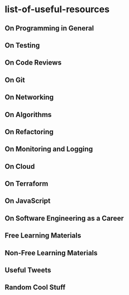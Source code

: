 # list-of-useful-resources

## On Programming in General

## On Testing

## On Code Reviews

## On Git

## On Networking

## On Algorithms

## On Refactoring

## On Monitoring and Logging

## On Cloud

## On Terraform

## On JavaScript

## On Software Engineering as a Career

## Free Learning Materials

## Non-Free Learning Materials

## Useful Tweets

## Random Cool Stuff


